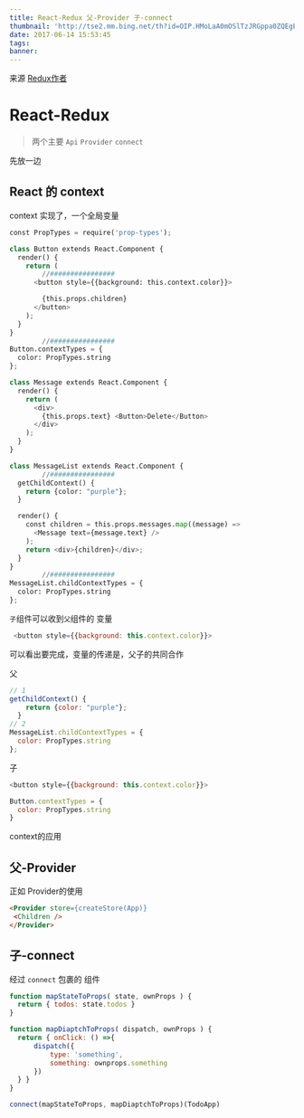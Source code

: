 ```yaml
---
title: React-Redux 父-Provider 子-connect
thumbnail: 'http://tse2.mm.bing.net/th?id=OIP.HMoLaA0mOSlTzJRGppa0ZQEgEs&pid=15.1'
date: 2017-06-14 15:53:45
tags:
banner:
---
```


来源 [Redux作者](https://egghead.io/lessons/javascript-redux-generating-containers-with-connect-from-react-redux-visibletodolist)

# React-Redux

> 两个主要 ``Api``
> ``Provider`` ``connect``

先放一边

## React 的 context

context 实现了，一个全局变量

``` py
const PropTypes = require('prop-types');

class Button extends React.Component {
  render() {
    return (
        //################
      <button style={{background: this.context.color}}> 

        {this.props.children}
      </button>
    );
  }
}
        //################
Button.contextTypes = {
  color: PropTypes.string
};

class Message extends React.Component {
  render() {
    return (
      <div>
        {this.props.text} <Button>Delete</Button>
      </div>
    );
  }
}

class MessageList extends React.Component {
        //################    
  getChildContext() {
    return {color: "purple"};
  }

  render() {
    const children = this.props.messages.map((message) =>
      <Message text={message.text} />
    );
    return <div>{children}</div>;
  }
}
        //################
MessageList.childContextTypes = {
  color: PropTypes.string
};

```

``子``组件可以收到``父``组件的 变量
```js
 <button style={{background: this.context.color}}> 
```

可以看出要完成，变量的传递是，父子的共同合作

父
``` js
// 1
getChildContext() {
    return {color: "purple"};
  }
// 2
MessageList.childContextTypes = {
  color: PropTypes.string
};
```

子
``` js
<button style={{background: this.context.color}}>

Button.contextTypes = {
  color: PropTypes.string
}
```
context的应用 
## 父-Provider

正如 Provider的使用

``` html
<Provider store={createStore(App)}
 <Children />
</Provider>
```

## 子-connect

经过 ``connect`` 包裹的 组件

``` js
function mapStateToProps( state, ownProps ) {
  return { todos: state.todos }
}

function mapDiaptchToProps( dispatch, ownProps ) {
  return { onClick: () =>{
      dispatch({
          type: 'something',
          something: ownprops.something
      })
  } }
}

connect(mapStateToProps, mapDiaptchToProps)(TodoApp)

```
